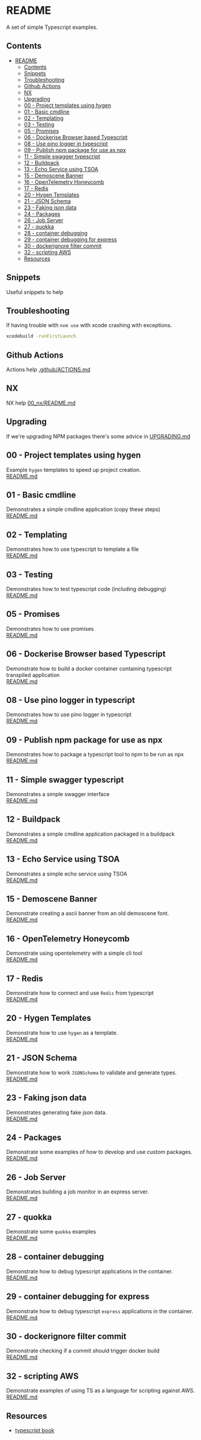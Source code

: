 # README

A set of simple Typescript examples.

## Contents

- [README](#readme)
  - [Contents](#contents)
  - [Snippets](#snippets)
  - [Troubleshooting](#troubleshooting)
  - [Github Actions](#github-actions)
  - [NX](#nx)
  - [Upgrading](#upgrading)
  - [00 - Project templates using hygen](#00---project-templates-using-hygen)
  - [01 - Basic cmdline](#01---basic-cmdline)
  - [02 - Templating](#02---templating)
  - [03 - Testing](#03---testing)
  - [05 - Promises](#05---promises)
  - [06 - Dockerise Browser based Typescript](#06---dockerise-browser-based-typescript)
  - [08 - Use pino logger in typescript](#08---use-pino-logger-in-typescript)
  - [09 - Publish npm package for use as npx](#09---publish-npm-package-for-use-as-npx)
  - [11 - Simple swagger typescript](#11---simple-swagger-typescript)
  - [12 - Buildpack](#12---buildpack)
  - [13 - Echo Service using TSOA](#13---echo-service-using-tsoa)
  - [15 - Demoscene Banner](#15---demoscene-banner)
  - [16 - OpenTelemetry Honeycomb](#16---opentelemetry-honeycomb)
  - [17 - Redis](#17---redis)
  - [20 - Hygen Templates](#20---hygen-templates)
  - [21 - JSON Schema](#21---json-schema)
  - [23 - Faking json data](#23---faking-json-data)
  - [24 - Packages](#24---packages)
  - [26 - Job Server](#26---job-server)
  - [27 - quokka](#27---quokka)
  - [28 - container debugging](#28---container-debugging)
  - [29 - container debugging for express](#29---container-debugging-for-express)
  - [30 - dockerignore filter commit](#30---dockerignore-filter-commit)
  - [32 - scripting AWS](#32---scripting-aws)
  - [Resources](#resources)

## Snippets

Useful snippets to help

## Troubleshooting

If having trouble with `nvm use` with xcode crashing with exceptions.

```sh
xcodebuild -runFirstLaunch
```

## Github Actions

Actions help [.github/ACTIONS.md](.github/ACTIONS.md)  

## NX

NX help [00_nx/README.md](./00_nx/README.md)  

## Upgrading

If we're upgrading NPM packages there's some advice in [UPGRADING.md](UPGRADING.md)  

## 00 - Project templates using hygen

Example `hygen` templates to speed up project creation.  
[README.md](./00_project_templates/README.md)  

## 01 - Basic cmdline

Demonstrates a simple cmdline application (copy these steps)  
[README.md](./01_basic_cmdline/README.md)  

## 02 - Templating

Demonstrates how to use typescript to template a file  
[README.md](./02_templating/README.md)  

## 03 - Testing

Demonstrates how to test typescript code (including debugging)  
[README.md](./03_jest_testing/README.md)  

## 05 - Promises

Demonstrates how to use promises  
[README.md](./05_promises/README.md)  

## 06 - Dockerise Browser based Typescript

Demonstrate how to build a docker container containing typescript transpiled application  
[README.md](./06_dockerise_browser_typescript/README.md)  

## 08 - Use pino logger in typescript

Demonstrates how to use pino logger in typescript  
[README.md](./08_pino_logger/README.md)  

## 09 - Publish npm package for use as npx

Demonstrates how to package a typescript tool to npm to be run as npx  
[README.md](./09_shell_mandelbrot/README.md)  

## 11 - Simple swagger typescript

Demonstrates a simple swagger interface  
[README.md](./11_simple_swagger/README.md)  

## 12 - Buildpack

Demonstrates a simple cmdline application packaged in a buildpack  
[README.md](./12_buildpack/README.md)  

## 13 - Echo Service using TSOA

Demonstrates a simple echo service using TSOA  
[README.md](./13_echo_service/README.md)  

## 15 - Demoscene Banner

Demonstrate creating a ascii banner from an old demoscene font.  
[README.md](./15_demoscene_banner/README.md)  

## 16 - OpenTelemetry Honeycomb

Demonstrate using opentelemetry with a simple cli tool  
[README.md](./16_honeycomb/README.md)  

## 17 - Redis

Demonstrate how to connect and use `Redis` from typescript  
[README.md](./17_redis/README.md)  

## 20 - Hygen Templates

Demonstrate how to use `hygen` as a template.  
[README.md](./20_hygen/README.md)  

## 21 - JSON Schema

Demonstrate how to work `JSONSchema` to validate and generate types.  
[README.md](./21_jsonschema/README.md)  

## 23 - Faking json data

Demonstrates generating fake json data.  
[README.md](./23_faking_json_data/README.md)  

## 24 - Packages

Demonstrate some examples of how to develop and use custom packages.  
[README.md](./24_packages/README.md)  

## 26 - Job Server

Demonstrates building a job monitor in an express server.  
[README.md](./26_jobserver/README.md)  

## 27 - quokka

Demonstrate some `quokka` examples  
[README.md](./27_quokka/README.md)  

## 28 - container debugging

Demonstrate how to debug typescript applications in the container.  
[README.md](./28_debugging/README.md)  

## 29 - container debugging for express

Demonstrate how to debug typescript `express` applications in the container.  
[README.md](./29_express_debugging/README.md)  

## 30 - dockerignore filter commit

Demonstrate checking if a commit should trigger docker build  
[README.md](./30_commit_trigger_checker/README.md)  

## 32 - scripting AWS

Demonstrate examples of using TS as a language for scripting against AWS.  
[README.md](./32_scripting_aws/README.md)  

## Resources

* [typescript book](https://basarat.gitbook.io/typescript/)  
